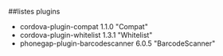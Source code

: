 ##listes plugins

- cordova-plugin-compat 1.1.0 "Compat"
- cordova-plugin-whitelist 1.3.1 "Whitelist"
- phonegap-plugin-barcodescanner 6.0.5 "BarcodeScanner"